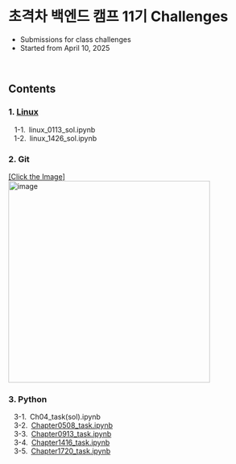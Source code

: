 # 초격차 백엔드 캠프 11기 Challenges
- Submissions for class challenges
- Started from April 10, 2025
<br/>

## Contents<br/>
  ### 1. [Linux](https://github.com/loveyoun/chogyukcha_11_challenges/tree/main/Linux)<br/>
  &nbsp;&nbsp; 1-1.&ensp;linux_0113_sol.ipynb<br/>
  &ensp; 1-2.&ensp;linux_1426_sol.ipynb
  ### 2. Git<br/>
  [[Click the Image]<br/><img width="400" alt="image" src="https://github.com/user-attachments/assets/3b1a309b-dc22-41cb-be02-3e61964602ad" />](https://github.com/loveyoun/chogyukcha_11_challenges/tree/main/Git)<br/>
  ### 3. Python<br/>
  &ensp; 3-1.&ensp;Ch04_task(sol).ipynb<br/>
  &ensp; 3-2.&ensp;[Chapter0508_task.ipynb](https://github.com/loveyoun/chogyukcha_11_challenges/blob/main/Python/Chapter0508_task.ipynb)<br/>
  &ensp; 3-3.&ensp;[Chapter0913_task.ipynb](https://github.com/loveyoun/chogyukcha_11_challenges/blob/main/Python/Chaper0913_task.ipynb)<br/>
  &ensp; 3-4.&ensp;[Chapter1416_task.ipynb](https://github.com/loveyoun/chogyukcha_11_challenges/blob/main/Python/Chaper1416_task.ipynb)<br/>
  &ensp; 3-5.&ensp;[Chapter1720_task.ipynb](https://github.com/loveyoun/chogyukcha_11_challenges/blob/main/Python/Chapter1720_task.ipynb)<br/>
